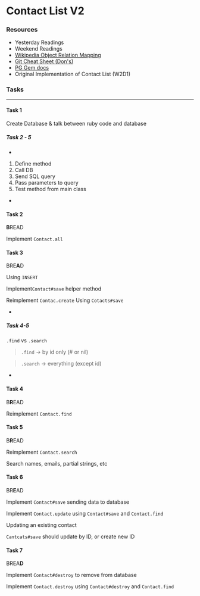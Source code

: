 # Contact List V2

### Resources

 - Yesterday Readings
 - Weekend Readings
 - [Wikipedia Object Relation Mapping](http://en.wikipedia.org/wiki/Object-relational_mapping)
 - [Git Cheat Sheet (Don's)](http://d.pr/f/V0Gz/3kJwGMre)
 - [PG Gem docs](http://www.rubydoc.info/gems/pg)
 - Original Implementation of Contact List (W2D1)

### Tasks

---

#### Task 1

 Create Database & talk between ruby code and database

##### Task 2 - 5
-

 1. Define method
 2. Call DB
 3. Send SQL query
 4. Pass parameters to query
 5. Test method from main class

-

#### Task 2
 **B**READ

 Implement `Contact.all`

#### Task 3
 BRE**A**D

 Using `INSERT`

 Implement`Contact#save` helper method

 Reimplement `Contac.create` Using `Cotacts#save`

-

##### Task 4-5

`.find` vs `.search`

> `.find` -> by id only (# or nil)

> `.search` -> everything (except id)

-

#### Task 4

 B**R**EAD

 Reimplement `Contact.find`

#### Task 5

B**R**EAD

Reimplement `Contact.search`

Search names, emails, partial strings, etc

#### Task 6

BR**E**AD

Implement `Contact#save` sending data to database

Implement `Contact.update` using `Contact#save` and `Contact.find`

Updating an existing contact

`Cantcats#save` should update by ID, or create new ID

#### Task 7

BREA**D**

Implement `Contact#destroy` to remove from database

Implement `Contact.destroy` using `Contact#destroy` and `Contact.find`
